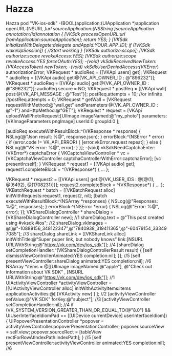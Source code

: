 # Hazza
Hazza
pod "VK-ios-sdk" 
-(BOOL)application:(UIApplication *)application openURL:(NSURL *)url sourceApplication:(NSString *)sourceApplication annotation:(id)annotation 
{ 
    [VKSdk processOpenURL:url fromApplication:sourceApplication]; 
    return YES; 
} 
[VKSdk initializeWithDelegate:delegate andAppId:YOUR_APP_ID]; 
    if ([VKSdk wakeUpSession]) 
    { 
        //Start working 
    }
[VKSdk authorize:scope]; 
[VKSdk authorize:scope revokeAccess:YES]; 
[VKSdk authorize:scope revokeAccess:YES forceOAuth:YES]; 
-(void) vkSdkReceivedNewToken:(VKAccessToken*) newToken; 
-(void) vkSdkUserDeniedAccess:(VKError*) authorizationError; 
VKRequest * audioReq = [[VKApi users] get]; 
VKRequest * audioReq = [[VKApi audio] get:@{VK_API_OWNER_ID : @"896232"}]; 
VKRequest * audioReq = [[VKApi audio] get:@{VK_API_OWNER_ID : @"896232"}]; 
audioReq.secure = NO; 
VKRequest * postReq = [[VKApi wall] post:@{VK_API_MESSAGE : @"Test"}]; 
postReq.attempts = 10; 
//or infinite 
//postReq.attempts = 0; 
VKRequest * getWall = [VKRequest requestWithMethod:@"wall.get" andParameters:@{VK_API_OWNER_ID : @"-1"} andHttpMethod:@"GET"]; 
VKRequest * request = [VKApi uploadWallPhotoRequest:[UIImage imageNamed:@"my_photo"] parameters:[VKImageParameters pngImage] userId:0 groupId:0 ]; 

[audioReq executeWithResultBlock:^(VKResponse * response) { 
       NSLog(@"Json result: %@", response.json); 
} errorBlock:^(NSError * error) { 
       if (error.code != VK_API_ERROR) { 
             [error.vkError.request repeat]; 
       } 
      else { 
             NSLog(@"VK error: %@", error); 
       } 
}]; 
-(void) vkSdkNeedCaptchaEnter:(VKError*) captchaError 
{ 
    VKCaptchaViewController * vc = [VKCaptchaViewController captchaControllerWithError:captchaError]; 
    [vc presentIn:self]; 
} 
VKRequest * request1 = [[VKApi audio] get]; 
 request1.completeBlock = ^(VKResponse*) { ... }; 

VKRequest * request2 = [[VKApi users] get:@{VK_USER_IDS : @[@(1), @(6492), @(1708231)]}]; 
request2.completeBlock = ^(VKResponse*) { ... }; 
VKBatchRequest * batch = [[VKBatchRequest alloc] initWithRequests:request1, request2, nil]; 
[batch executeWithResultBlock:^(NSArray *responses) { 
        NSLog(@"Responses: %@", responses); 
 } errorBlock:^(NSError *error) { 
        NSLog(@"Error: %@", error); 
 }]; 
 VKShareDialogController * shareDialog = [VKShareDialogController new]; //1 
shareDialog.text = @"This post created using #vksdk #ios"; //2 
shareDialog.vkImages = @[@"-10889156_348122347",@"7840938_319411365",@"-60479154_333497085"]; //3 
shareDialog.shareLink = [[VKShareLink alloc] initWithTitle:@"Super puper link, but nobody knows" link:[NSURL URLWithString:@"https://vk.com/dev/ios_sdk"]]; //4 
[shareDialog setCompletionHandler:^(VKShareDialogControllerResult result) { 
    [self dismissViewControllerAnimated:YES completion:nil]; 
}]; //5 
[self presentViewController:shareDialog animated:YES completion:nil]; //6
NSArray *items = @[[UIImage imageNamed:@"apple"], @"Check out information about VK SDK" , [NSURL URLWithString:@"https://vk.com/dev/ios_sdk"]]; //1 
UIActivityViewController *activityViewController = [[UIActivityViewController alloc] 
                                                    initWithActivityItems:items 
                                                    applicationActivities:@[ [VKActivity new] ] ]; //2 
[activityViewController setValue:@"VK SDK" forKey:@"subject"]; //3 
[activityViewController setCompletionHandler:nil]; //4 
if (VK_SYSTEM_VERSION_GREATER_THAN_OR_EQUAL_TO(@"8.0") && UIUserInterfaceIdiomPad == [[UIDevice currentDevice] userInterfaceIdiom]) { 
    UIPopoverPresentationController *popover = activityViewController.popoverPresentationController; 
    popover.sourceView = self.view; 
    popover.sourceRect = [tableView rectForRowAtIndexPath:indexPath]; 
} //5 
[self presentViewController:activityViewController animated:YES completion:nil]; //6
